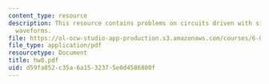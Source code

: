 ```yaml
---
content_type: resource
description: This resource contains problems on circuits driven with sinusoidal input
  waveforms.
file: https://ol-ocw-studio-app-production.s3.amazonaws.com/courses/6-071j-introduction-to-electronics-signals-and-measurement-spring-2006/d59fa852c35a6a1532375e0d4586800f_hw8.pdf
file_type: application/pdf
resourcetype: Document
title: hw8.pdf
uid: d59fa852-c35a-6a15-3237-5e0d4586800f
---
```

